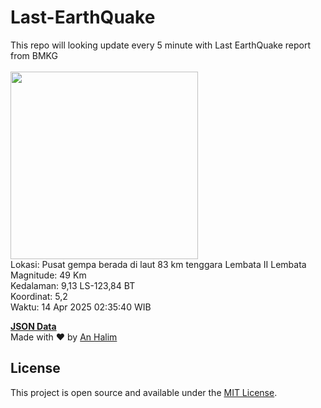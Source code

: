 # Last-EarthQuake
This repo will looking update every 5 minute with Last EarthQuake report from BMKG
<br>
<br>
<img src="undefined" width="300"/>
<br>
Lokasi: Pusat gempa berada di laut 83 km tenggara Lembata  II Lembata <br>
Magnitude: 49 Km <br>
Kedalaman: 9,13 LS-123,84 BT <br>
Koordinat: 5,2 <br>
Waktu: 14 Apr 2025 02:35:40 WIB <br>

<a href="./data/data.json">**JSON Data**</a>
<br>
Made with ❤️ by <a href="https://github.com/an-halim">An Halim</a>
## License

This project is open source and available under the [MIT License](LICENSE).
